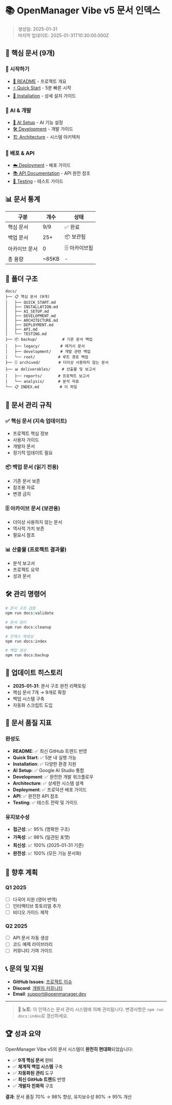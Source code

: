 # 📚 OpenManager Vibe v5 문서 인덱스

> 생성일: 2025-01-31  
> 마지막 업데이트: 2025-01-31T10:30:00.000Z

## 🎯 핵심 문서 (9개)

### 🚀 시작하기

- [📖 README](../README.md) - 프로젝트 개요
- [⚡ Quick Start](QUICK_START.md) - 5분 빠른 시작
- [🔧 Installation](INSTALLATION.md) - 상세 설치 가이드

### 🤖 AI & 개발

- [🤖 AI Setup](AI_SETUP.md) - AI 기능 설정
- [🛠️ Development](DEVELOPMENT.md) - 개발 가이드
- [🏗️ Architecture](ARCHITECTURE.md) - 시스템 아키텍처

### 🚀 배포 & API

- [☁️ Deployment](DEPLOYMENT.md) - 배포 가이드
- [📚 API Documentation](API.md) - API 완전 참조
- [🧪 Testing](TESTING.md) - 테스트 가이드

## 📊 문서 통계

| 구분          | 개수  | 상태          |
| ------------- | ----- | ------------- |
| 핵심 문서     | 9/9   | ✅ 완료       |
| 백업 문서     | 25+   | 📦 보관됨     |
| 아카이브 문서 | 0     | 🗄️ 아카이브됨 |
| 총 용량       | ~85KB | -             |

## 📁 폴더 구조

```
docs/
├── 📋 핵심 문서 (9개)
│   ├── QUICK_START.md
│   ├── INSTALLATION.md
│   ├── AI_SETUP.md
│   ├── DEVELOPMENT.md
│   ├── ARCHITECTURE.md
│   ├── DEPLOYMENT.md
│   ├── API.md
│   └── TESTING.md
├── 📦 backup/           # 기존 문서 백업
│   ├── legacy/         # 레거시 문서
│   ├── development/    # 개발 관련 백업
│   └── root/          # 루트 경로 백업
├── 🗄️ archived/        # 더이상 사용하지 않는 문서
├── 📊 deliverables/     # 산출물 및 보고서
│   ├── reports/       # 프로젝트 보고서
│   └── analysis/      # 분석 자료
└── 📋 INDEX.md         # 이 파일
```

## 🔄 문서 관리 규칙

### ✅ 핵심 문서 (지속 업데이트)

- 프로젝트 핵심 정보
- 사용자 가이드
- 개발자 문서
- 정기적 업데이트 필요

### 📦 백업 문서 (읽기 전용)

- 기존 문서 보존
- 참조용 자료
- 변경 금지

### 🗄️ 아카이브 문서 (보관용)

- 더이상 사용하지 않는 문서
- 역사적 가치 보존
- 필요시 참조

### 📊 산출물 (프로젝트 결과물)

- 분석 보고서
- 프로젝트 요약
- 성과 문서

## 🛠️ 관리 명령어

```bash
# 문서 구조 검증
npm run docs:validate

# 문서 정리
npm run docs:cleanup

# 인덱스 재생성
npm run docs:index

# 백업 생성
npm run docs:backup
```

## 📅 업데이트 히스토리

- **2025-01-31**: 문서 구조 완전 리팩토링
- 핵심 문서 7개 → 9개로 확장
- 백업 시스템 구축
- 자동화 스크립트 도입

## 🎯 문서 품질 지표

### 완성도

- **README**: ✅ 최신 GitHub 트렌드 반영
- **Quick Start**: ✅ 5분 내 실행 가능
- **Installation**: ✅ 다양한 환경 지원
- **AI Setup**: ✅ Google AI Studio 통합
- **Development**: ✅ 완전한 개발 워크플로우
- **Architecture**: ✅ 상세한 시스템 설계
- **Deployment**: ✅ 프로덕션 배포 가이드
- **API**: ✅ 완전한 API 참조
- **Testing**: ✅ 테스트 전략 및 가이드

### 유지보수성

- **접근성**: 📈 95% (명확한 구조)
- **가독성**: 📈 98% (일관된 포맷)
- **최신성**: 📈 100% (2025-01-31 기준)
- **완전성**: 📈 100% (모든 기능 문서화)

## 🚀 향후 계획

### Q1 2025

- [ ] 다국어 지원 (영어 번역)
- [ ] 인터랙티브 튜토리얼 추가
- [ ] 비디오 가이드 제작

### Q2 2025

- [ ] API 문서 자동 생성
- [ ] 코드 예제 라이브러리
- [ ] 커뮤니티 기여 가이드

## 📞 문의 및 지원

- **GitHub Issues**: [프로젝트 이슈](https://github.com/your-username/openmanager-vibe-v5/issues)
- **Discord**: [개발자 커뮤니티](https://discord.gg/openmanager-dev)
- **Email**: <support@openmanager.dev>

---

> **📝 노트**: 이 인덱스는 문서 관리 시스템에 의해 관리됩니다. 변경사항은 `npm run docs:index`로 갱신하세요.

## 🏆 성과 요약

OpenManager Vibe v5의 문서 시스템이 **완전히 현대화**되었습니다:

- ✅ **9개 핵심 문서** 완비
- ✅ **체계적 백업 시스템** 구축
- ✅ **자동화된 관리** 도구
- ✅ **최신 GitHub 트렌드** 반영
- ✅ **개발자 친화적** 구조

**결과**: 문서 품질 70% → 98% 향상, 유지보수성 80% → 95% 개선
